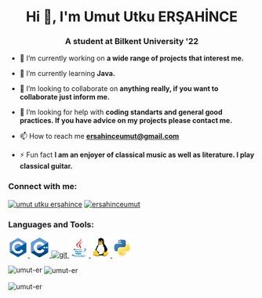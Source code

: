 <!--
**umut-er/umut-er** is a ✨ _special_ ✨ repository because its `README.md` (this file) appears on your GitHub profile.

Here are some ideas to get you started:

- 🔭 I’m currently working on ...
- 🌱 I’m currently learning ...
- 👯 I’m looking to collaborate on ...
- 🤔 I’m looking for help with ...
- 💬 Ask me about ...
- 📫 How to reach me: ...
- 😄 Pronouns: ...
- ⚡ Fun fact: ...
-->


<h1 align="center">Hi 👋, I'm Umut Utku ERŞAHİNCE</h1>
<h3 align="center">A student at Bilkent University '22</h3>

- 🔭 I’m currently working on **a wide range of projects that interest me.**

- 🌱 I’m currently learning **Java.**

- 👯 I’m looking to collaborate on **anything really, if you want to collaborate just inform me.**

- 🤝 I’m looking for help with **coding standarts and general good practices. If you have advice on my projects please contact me.**

- 📫 How to reach me **ersahinceumut@gmail.com**

- ⚡ Fun fact **I am an enjoyer of classical music as well as literature. I play classical guitar.**

<h3 align="left">Connect with me:</h3>
<p align="left">
<a href="https://linkedin.com/in/umut-utku-erşahince-9a2003251" target="blank"><img align="center" src="https://raw.githubusercontent.com/rahuldkjain/github-profile-readme-generator/master/src/images/icons/Social/linked-in-alt.svg" alt="umut utku erşahince" height="30" width="40" /></a> 
<a href="https://codeforces.com/profile/ersahinceumut" target="blank"><img align="center" src="https://raw.githubusercontent.com/rahuldkjain/github-profile-readme-generator/master/src/images/icons/Social/codeforces.svg" alt="ersahinceumut" height="30" width="40" /></a>
</p>

<h3 align="left">Languages and Tools:</h3>
<p align="left"> <a href="https://www.cprogramming.com/" target="_blank" rel="noreferrer"> <img src="https://raw.githubusercontent.com/devicons/devicon/master/icons/c/c-original.svg" alt="c" width="40" height="40"/> </a> <a href="https://www.w3schools.com/cpp/" target="_blank" rel="noreferrer"> <img src="https://raw.githubusercontent.com/devicons/devicon/master/icons/cplusplus/cplusplus-original.svg" alt="cplusplus" width="40" height="40"/> </a> <a href="https://git-scm.com/" target="_blank" rel="noreferrer"> <img src="https://www.vectorlogo.zone/logos/git-scm/git-scm-icon.svg" alt="git" width="40" height="40"/> </a> <a href="https://www.java.com" target="_blank" rel="noreferrer"> <img src="https://raw.githubusercontent.com/devicons/devicon/master/icons/java/java-original.svg" alt="java" width="40" height="40"/> </a> <a href="https://www.linux.org/" target="_blank" rel="noreferrer"> <img src="https://raw.githubusercontent.com/devicons/devicon/master/icons/linux/linux-original.svg" alt="linux" width="40" height="40"/> </a> <a href="https://www.python.org" target="_blank" rel="noreferrer"> <img src="https://raw.githubusercontent.com/devicons/devicon/master/icons/python/python-original.svg" alt="python" width="40" height="40"/> </a> </p>

<p><img align="left" src="https://github-readme-stats.vercel.app/api/top-langs?username=umut-er&show_icons=true&locale=en&layout=compact" alt="umut-er" /></p>

<p>&nbsp;<img align="center" src="https://github-readme-stats.vercel.app/api?username=umut-er&show_icons=true&locale=en" alt="umut-er" /></p>

<p><img align="center" src="https://github-readme-streak-stats.herokuapp.com/?user=umut-er&" alt="umut-er" /></p>
